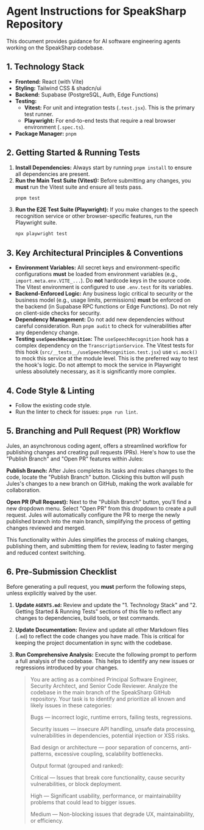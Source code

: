 # Agent Instructions for SpeakSharp Repository

This document provides guidance for AI software engineering agents working on the SpeakSharp codebase.

## 1. Technology Stack

- **Frontend:** React (with Vite)
- **Styling:** Tailwind CSS & shadcn/ui
- **Backend:** Supabase (PostgreSQL, Auth, Edge Functions)
- **Testing:**
    - **Vitest:** For unit and integration tests (`.test.jsx`). This is the primary test runner.
    - **Playwright:** For end-to-end tests that require a real browser environment (`.spec.ts`).
- **Package Manager:** `pnpm`

## 2. Getting Started & Running Tests

1.  **Install Dependencies:** Always start by running `pnpm install` to ensure all dependencies are present.
2.  **Run the Main Test Suite (Vitest):** Before submitting any changes, you **must** run the Vitest suite and ensure all tests pass.
    ```bash
    pnpm test
    ```
3.  **Run the E2E Test Suite (Playwright):** If you make changes to the speech recognition service or other browser-specific features, run the Playwright suite.
    ```bash
    npx playwright test
    ```

## 3. Key Architectural Principles & Conventions

-   **Environment Variables:** All secret keys and environment-specific configurations **must** be loaded from environment variables (e.g., `import.meta.env.VITE_...`). Do **not** hardcode keys in the source code. The Vitest environment is configured to use `.env.test` for its variables.
-   **Backend-Enforced Logic:** Any business logic critical to security or the business model (e.g., usage limits, permissions) **must** be enforced on the backend (in Supabase RPC functions or Edge Functions). Do not rely on client-side checks for security.
-   **Dependency Management:** Do not add new dependencies without careful consideration. Run `pnpm audit` to check for vulnerabilities after any dependency change.
-   **Testing `useSpeechRecognition`:** The `useSpeechRecognition` hook has a complex dependency on the `TranscriptionService`. The Vitest tests for this hook (`src/__tests__/useSpeechRecognition.test.jsx`) use `vi.mock()` to mock this service at the module level. This is the preferred way to test the hook's logic. Do not attempt to mock the service in Playwright unless absolutely necessary, as it is significantly more complex.

## 4. Code Style & Linting

-   Follow the existing code style.
-   Run the linter to check for issues: `pnpm run lint`.

## 5. Branching and Pull Request (PR) Workflow

Jules, an asynchronous coding agent, offers a streamlined workflow for publishing changes and creating pull requests (PRs).
Here's how to use the "Publish Branch" and "Open PR" features within Jules:

**Publish Branch:**
After Jules completes its tasks and makes changes to the code, locate the "Publish Branch" button.
Clicking this button will push Jules's changes to a new branch on GitHub, making the work available for collaboration.

**Open PR (Pull Request):**
Next to the "Publish Branch" button, you'll find a new dropdown menu.
Select "Open PR" from this dropdown to create a pull request.
Jules will automatically configure the PR to merge the newly published branch into the main branch, simplifying the process of getting changes reviewed and merged.

This functionality within Jules simplifies the process of making changes, publishing them, and submitting them for review, leading to faster merging and reduced context switching.

## 6. Pre-Submission Checklist

Before generating a pull request, you **must** perform the following steps, unless explicitly waived by the user.

1.  **Update `AGENTS.md`:** Review and update the "1. Technology Stack" and "2. Getting Started & Running Tests" sections of this file to reflect any changes to dependencies, build tools, or test commands.
2.  **Update Documentation:** Review and update all other Markdown files (`.md`) to reflect the code changes you have made. This is critical for keeping the project documentation in sync with the codebase.
3.  **Run Comprehensive Analysis:** Execute the following prompt to perform a full analysis of the codebase. This helps to identify any new issues or regressions introduced by your changes.

    > You are acting as a combined Principal Software Engineer, Security Architect, and Senior Code Reviewer. Analyze the codebase in the main branch of the SpeakSharp GitHub repository. Your task is to identify and prioritize all known and likely issues in these categories:
    >
    > Bugs — incorrect logic, runtime errors, failing tests, regressions.
    >
    > Security issues — insecure API handling, unsafe data processing, vulnerabilities in dependencies, potential injection or XSS risks.
    >
    > Bad design or architecture — poor separation of concerns, anti-patterns, excessive coupling, scalability bottlenecks.
    >
    > Output format (grouped and ranked):
    >
    > Critical — Issues that break core functionality, cause security vulnerabilities, or block deployment.
    >
    > High — Significant usability, performance, or maintainability problems that could lead to bigger issues.
    >
    > Medium — Non-blocking issues that degrade UX, maintainability, or efficiency.
